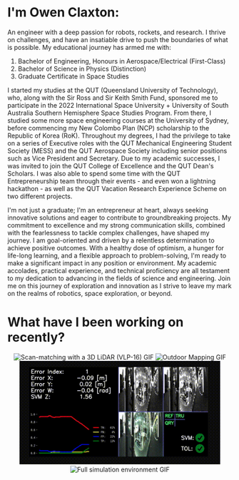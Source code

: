 # I'm Owen Claxton:
An engineer with a deep passion for robots, rockets, and research. I thrive on challenges, and have an insatiable drive to push the boundaries of what is possible. My educational journey has armed me with:
1. Bachelor of Engineering, Honours in Aerospace/Electrical (First-Class)
2. Bachelor of Science in Physics (Distinction)
3. Graduate Certificate in Space Studies

I started my studies at the QUT (Queensland University of Technology), who, along with the Sir Ross and Sir Keith Smith Fund, sponsored me to participate in the 2022 International Space University + University of South Australia Southern Hemisphere Space Studies Program. From there, I studied some more space engineering courses at the University of Sydney, before commencing my New Colombo Plan (NCP) scholarship to the Republic of Korea (RoK). Throughout my degrees, I had the privilege to take on a series of Executive roles with the QUT Mechanical Engineering Student Society (MESS) and the QUT Aerospace Society including senior positions such as Vice President and Secretary. Due to my academic successes, I was invited to join the QUT College of Excellence and the QUT Dean's Scholars. I was also able to spend some time with the QUT Entrepreneurship team through their events - and even won a lightning hackathon - as well as the QUT Vacation Research Experience Scheme on two different projects. 

I'm not just a graduate; I'm an entrepreneur at heart, always seeking innovative solutions and eager to contribute to groundbreaking projects. My commitment to excellence and my strong communication skills, combined with the fearlessness to tackle complex challenges, have shaped my journey. I am goal-oriented and driven by a relentless determination to achieve positive outcomes. With a healthy dose of optimism, a hunger for life-long learning, and a flexible approach to problem-solving, I'm ready to make a significant impact in any position or environment. My academic accolades, practical experience, and technical proficiency are all testament to my dedication to advancing in the fields of science and engineering. Join me on this journey of exploration and innovation as I strive to leave my mark on the realms of robotics, space exploration, or beyond.

# What have I been working on recently?
<p align="center">
  <img src="https://raw.githubusercontent.com/owenclaxton-QUT/owenclaxton-QUT/main/scanmatch_example.gif" alt="Scan-matching with a 3D LiDAR (VLP-16) GIF" width=450 />
  <img src="https://raw.githubusercontent.com/owenclaxton-QUT/owenclaxton-QUT/main/outdoor_mapping_example.gif" alt="Outdoor Mapping GIF" width=450 />
  <img src="https://raw.githubusercontent.com/owenclaxton-QUT/owenclaxton-QUT/main/VPR_SAD_testing.gif" alt="Visual Place Recognition HMI GIF" width=450  />
  <img src="https://raw.githubusercontent.com/owenclaxton-QUT/owenclaxton-QUT/main/Full_Simulation_Environment.gif" alt="Full simulation environment GIF" width=450 />
</p>



